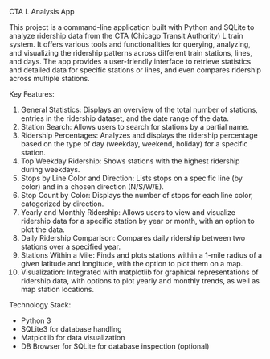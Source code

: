 CTA L Analysis App

 This project is a command-line application built with Python and SQLite to analyze ridership data from the CTA (Chicago Transit Authority) L train system. It offers various tools and functionalities for querying, analyzing, and visualizing the ridership patterns across different train stations, lines, and days. The app provides a user-friendly interface to retrieve statistics and detailed data for specific stations or lines, and even compares ridership across multiple stations.
 
Key Features:
1. General Statistics: Displays an overview of the total number of stations, entries in the ridership dataset, and the date range of the data.
2. Station Search: Allows users to search for stations by a partial name.
3. Ridership Percentages: Analyzes and displays the ridership percentage based on the type of day (weekday, weekend, holiday) for a specific station.
4. Top Weekday Ridership: Shows stations with the highest ridership during weekdays.
5. Stops by Line Color and Direction: Lists stops on a specific line (by color) and in a chosen direction (N/S/W/E).
6. Stop Count by Color: Displays the number of stops for each line color, categorized by direction.
7. Yearly and Monthly Ridership: Allows users to view and visualize ridership data for a specific station by year or month, with an option to plot the data.
8. Daily Ridership Comparison: Compares daily ridership between two stations over a specified year.
9. Stations Within a Mile: Finds and plots stations within a 1-mile radius of a given latitude and longitude, with the option to plot them on a map.
10. Visualization: Integrated with matplotlib for graphical representations of ridership data, with options to plot yearly and monthly trends, as well as map station locations.

Technology Stack:
* Python 3
* SQLite3 for database handling
* Matplotlib for data visualization
* DB Browser for SQLite for database inspection (optional)
